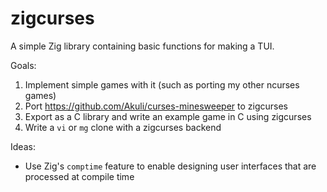 # zigcurses

A simple Zig library containing basic functions for making a TUI.

Goals:
1. Implement simple games with it (such as porting my other ncurses games)
2. Port https://github.com/Akuli/curses-minesweeper to zigcurses
3. Export as a C library and write an example game in C using zigcurses
4. Write a `vi` or `mg` clone with a zigcurses backend

Ideas:
- Use Zig's `comptime` feature to enable designing user interfaces that are processed at compile time
